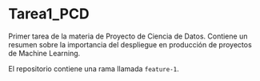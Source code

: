 # Tarea1_PCD
Primer tarea de la materia de Proyecto de Ciencia de Datos. Contiene un resumen sobre la importancia del despliegue en producción de proyectos de Machine Learning.

El repositorio contiene una rama llamada `feature-1`.
